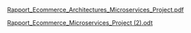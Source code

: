[Rapport_Ecommerce_Architectures_Microservices_Project.pdf](https://github.com/RevSt0/Ecommerce/files/14002352/Rapport_Ecommerce_Architectures_Microservices_Project.pdf)

[Rapport_Ecommerce_Microservices_Project (2).odt](https://github.com/RevSt0/Ecommerce/files/14002354/Rapport_Ecommerce_Microservices_Project.2.odt)
